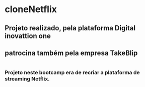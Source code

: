 # cloneNetflix

##  Projeto realizado, pela plataforma Digital inovattion one 
##  patrocina também pela empresa TakeBlip 

#
###  Projeto neste bootcamp era de recriar a plataforma de streaming Netflix.
